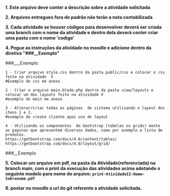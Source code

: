**1. Este arquivo deve conter a descrição sobre a atividade solicitada**

**2. Arquivos entregues fora do padrão não terão a nota contabilizada**

**3. Cada atividade se houver códigos para desenvolver deverá ser
criada uma branch com o nome da atividade e dentro dela deverá conter criar uma pasta com o nome 'codigo'**

**4. Pegue as instruções da atividade no moodle e adicione dentro da diretiva "###__Exemplo"**

###___Exemplo
   
	1 - Criar arquivo style.css dentro da pasta public/css e colocar o css feito na atividade  V
	#Exemplo do css em anexo

	2 - Criar o arquivo main.blade.php dentro da pasta view/layouts e colocar um dos layouts feito na atividade V
	#exemplo do main em anexo

	3 - Alterar/criar todas as páginas  do sistema utilizando o layout dos itens 1 e 2.
	#exemplo do create cliente apos uso do layout

	4 - Utilizando os componentos  do bootstrap (tabelas ou grids) monte as paginas que apresentem diversos dados, como por exemplo a lista de produtos.
	https://getbootstrap.com/docs/4.0/content/tables/
	https://getbootstrap.com/docs/4.0/layout/grid/

###__Exemplo


**5. Colocar um arquivo em pdf, na pasta da Atividade(referenciada) na branch main, com o print da execução das atividades acima adotando o seguinte modelo para nome do arquivo: ```print-AtividadeII-Nome-Sobrenome.pdf```**

**6. postar no moodle a url do git referente a atividade solicitada.**
